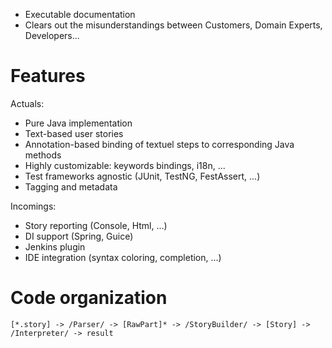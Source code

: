 
* Executable documentation
* Clears out the misunderstandings between Customers, Domain Experts, Developers...


# Features

Actuals:

* Pure Java implementation
* Text-based user stories
* Annotation-based binding of textuel steps to corresponding Java methods
* Highly customizable: keywords bindings, i18n, ...
* Test frameworks agnostic (JUnit, TestNG, FestAssert, ...)
* Tagging and metadata

Incomings:

* Story reporting (Console, Html, ...)
* DI support (Spring, Guice)
* Jenkins plugin
* IDE integration (syntax coloring, completion, ...)

# Code organization

    [*.story] -> /Parser/ -> [RawPart]* -> /StoryBuilder/ -> [Story] -> /Interpreter/ -> result


